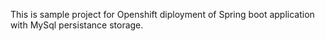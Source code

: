 This is sample project for Openshift diployment of Spring boot application with MySql persistance storage.
